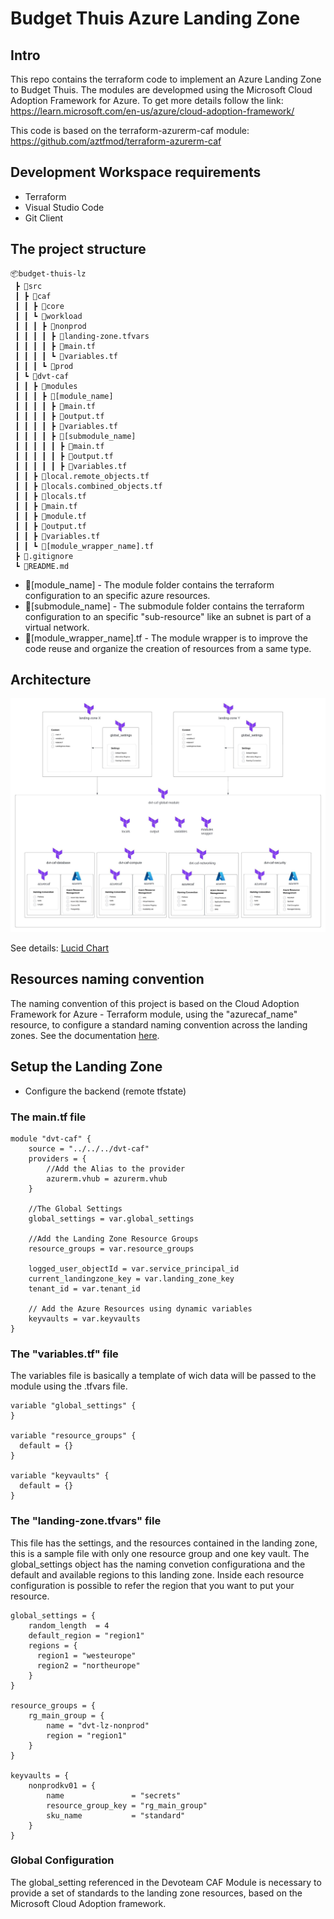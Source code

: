 # Budget Thuis Azure Landing Zone

## Intro

This repo contains the terraform code to implement an Azure Landing Zone to Budget Thuis. The modules are developmed using the Microsoft Cloud Adoption Framework for Azure. To get more details follow the link: https://learn.microsoft.com/en-us/azure/cloud-adoption-framework/

This code is based on the terraform-azurerm-caf module: https://github.com/aztfmod/terraform-azurerm-caf


## Development Workspace requirements
 - Terraform
 - Visual Studio Code
 - Git Client


## The project structure
```
📦budget-thuis-lz 
 ┣ 📂src
 ┃ ┣ 📂caf
 ┃ ┃ ┣ 📂core
 ┃ ┃ ┗ 📂workload
 ┃ ┃ ┃ ┣ 📂nonprod 
 ┃ ┃ ┃ ┃ ┣ 📜landing-zone.tfvars
 ┃ ┃ ┃ ┃ ┣ 📜main.tf 
 ┃ ┃ ┃ ┃ ┗ 📜variables.tf
 ┃ ┃ ┃ ┗ 📂prod
 ┃ ┗ 📂dvt-caf
 ┃ ┃ ┣ 📂modules
 ┃ ┃ ┃ ┣ 📂[module_name]
 ┃ ┃ ┃ ┃ ┣ 📜main.tf
 ┃ ┃ ┃ ┃ ┣ 📜output.tf
 ┃ ┃ ┃ ┃ ┣ 📜variables.tf
 ┃ ┃ ┃ ┃ ┣ 📂[submodule_name]
 ┃ ┃ ┃ ┃ ┃ ┣ 📜main.tf
 ┃ ┃ ┃ ┃ ┃ ┣ 📜output.tf
 ┃ ┃ ┃ ┃ ┃ ┣ 📜variables.tf
 ┃ ┃ ┣ 📜local.remote_objects.tf
 ┃ ┃ ┣ 📜locals.combined_objects.tf
 ┃ ┃ ┣ 📜locals.tf
 ┃ ┃ ┣ 📜main.tf
 ┃ ┃ ┣ 📜module.tf
 ┃ ┃ ┣ 📜output.tf
 ┃ ┃ ┣ 📜variables.tf
 ┃ ┃ ┗ 📜[module_wrapper_name].tf
 ┣ 📜.gitignore
 ┗ 📜README.md
```
 - 📂[module_name] - The module folder contains the terraform configuration to an specific azure resources.
 - 📂[submodule_name] - The submodule folder contains the terraform configuration to an specific "sub-resource" like an subnet is part of a virtual network.
 - 📜[module_wrapper_name].tf - The module wrapper is to improve the code reuse and organize the creation of resources from a same type. 

## Architecture

![Devoteam CAF Terraform Module](assets/architecture.jpeg)

See details: [Lucid Chart](https://lucid.app/lucidchart/8214442d-934b-49cc-a34c-5924447475e0/edit?viewport_loc=-2324%2C-843%2C5450%2C2591%2C0_0&invitationId=inv_5c53211b-8739-42af-b48f-d0e178efcb95)

## Resources naming convention

The naming convention of this project is based on the Cloud Adoption Framework for Azure - Terraform module, using the "azurecaf_name" resource, to configure a standard naming convention across the landing zones. See the documentation [here](https://github.com/aztfmod/terraform-azurerm-caf/blob/main/documentation/conventions.md). 

## Setup the Landing Zone

- Configure the backend (remote tfstate)

### The main.tf file

``` 
module "dvt-caf" {
    source = "../../../dvt-caf"    
    providers = {
        //Add the Alias to the provider
        azurerm.vhub = azurerm.vhub
    }

    //The Global Settings
    global_settings = var.global_settings
    
    //Add the Landing Zone Resource Groups
    resource_groups = var.resource_groups
    
    logged_user_objectId = var.service_principal_id    
    current_landingzone_key = var.landing_zone_key
    tenant_id = var.tenant_id
    
    // Add the Azure Resources using dynamic variables
    keyvaults = var.keyvaults
}
```

### The "variables.tf" file

The variables file is basically a template of wich data will be passed to the module using the .tfvars file.

``` 
variable "global_settings" {
}

variable "resource_groups" {
  default = {}
}

variable "keyvaults" {
  default = {}
}
```

### The "landing-zone.tfvars" file


This file has the settings, and the resources contained in the landing zone, this is a sample file with only one resource group and one key vault. The global_settings object has the naming convetion configurationa and the default and available regions to this landing zone. Inside each resource configuration is possible to refer the region that you want to put your resource.

``` 
global_settings = {       
    random_length  = 4
    default_region = "region1"      
    regions = {
      region1 = "westeurope"
      region2 = "northeurope"
    }
}

resource_groups = {
    rg_main_group = {
        name = "dvt-lz-nonprod"
        region = "region1"
    }
}

keyvaults = {
    nonprodkv01 = {
        name               = "secrets"
        resource_group_key = "rg_main_group"
        sku_name           = "standard"
    }
}
```


### Global Configuration

The global_setting referenced in the Devoteam CAF Module is necessary to provide a set of standards to the landing zone resources, based on the Microsoft Cloud Adoption framework.






